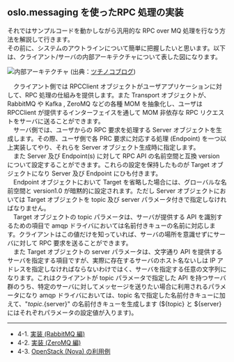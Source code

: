 ## oslo.messaging を使ったRPC 処理の実装
  それではサンプルコードを動かしながら汎用的な RPC over MQ 処理を行なう方法を解説して行きます。  
  その前に、システムのアウトラインについて簡単に把握したいと思います。以下は、クライアント/サーバの内部アーキテクチャについて表した図になります。  
 
![内部アーキテクチャ](http://tsuchinoko.dmmlabs.com/wp-content/uploads/2016/08/structure.png)
(出典：[ツチノコブログ](http://tsuchinoko.dmmlabs.com/?p=4371))  

　クライアント側では RPCClient オブジェクトがユーザアプリケーションに対して、RPC 処理の仕組みを提供します。また Transport オブジェクトが、RabbitMQ や Kafka , ZeroMQ などの各種 MOM を抽象化し、ユーザは RPCClient が提供するインターフェイスを通して MOM 非依存な RPC リクエストをサーバに送ることができます。  
　サーバ側では、ユーザからの RPC 要求を処理する Server オブジェクトを生成します。その際、ユーザ側で各 PRC 要求に対応する処理 (Endpoint) を一つ以上実装してやり、それらを Server オブジェクト生成時に指定します。  
　また Server 及び Endpoint(s) に対して RPC API の名前空間と互換 version について設定することができます。これらの設定を保持したものが Target オブジェクトになり Server 及び Endpoint にひも付きます。  
　Endpoint オブジェクトにおいて Target を省略した場合には、グローバルな名前空間と version1.0 が暗黙的に設定されます。ただし Server オブジェクトにおいては Target オブジェクトを topic 及び server パラメータ付きで指定しなければなりません。  
　Target オブジェクトの topic パラメータは、サーバが提供する API を識別するための項目で amqp ドライバにおいては名前付きキューの名前に対応します。クライアントはこの値だけを知っていれば、サーバの場所を意識せずにサーバに対して RPC 要求を送ることができます。  
　また Target オブジェクトの server パラメータは、文字通り API を提供するサーバを指定する項目ですが、実際に存在するサーバのホスト名ないしは IP アドレスを指定しなければならないわけではく、サーバを指定する任意の文字列になります。これはクライアントが topic パラメータで指定した API を持つサーバ群のうち、特定のサーバに対してメッセージを送りたい場合に利用されるパラメータになり amqp ドライバにおいては、topic 名で指定した名前付きキューに加えて、"${topic}.${server}" の名前付きキューを生成します (${topic} と ${server} にはそれぞれパラメータの設定値が入ります)。  

---

* 4-1. [実装 (RabbitMQ 編)](https://github.com/userlocalhost2000/draft-oslo.messaging/tree/master/chapter4/chapter4-1)
* 4-2. [実装 (ZeroMQ 編)](https://github.com/userlocalhost2000/draft-oslo.messaging/tree/master/chapter4/chapter4-2)
* 4-3. [OpenStack (Nova) の利用例](https://github.com/userlocalhost2000/draft-oslo.messaging/tree/master/chapter4/chapter4-3)
